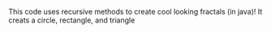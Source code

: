 This code uses recursive methods to create cool looking fractals (in java)!
It creats a circle, rectangle, and triangle 

